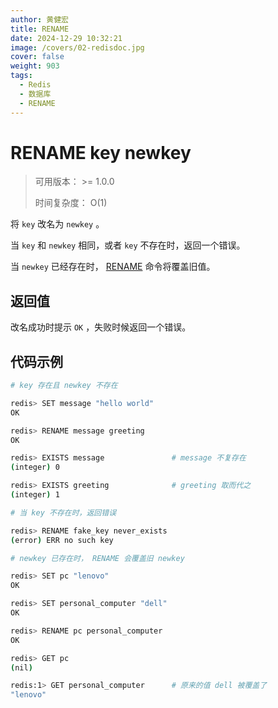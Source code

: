 ```yaml
---
author: 黄健宏
title: RENAME
date: 2024-12-29 10:32:21
image: /covers/02-redisdoc.jpg
cover: false
weight: 903
tags:
  - Redis
  - 数据库
  - RENAME
---
```


# RENAME key newkey

> 可用版本： >= 1.0.0
> 
> 时间复杂度： O(1)

将 `key` 改名为 `newkey` 。

当 `key` 和 `newkey` 相同，或者 `key` 不存在时，返回一个错误。

当 `newkey` 已经存在时， [RENAME](#rename) 命令将覆盖旧值。

## 返回值

改名成功时提示 `OK` ，失败时候返回一个错误。

## 代码示例

```bash
# key 存在且 newkey 不存在

redis> SET message "hello world"
OK

redis> RENAME message greeting
OK

redis> EXISTS message               # message 不复存在
(integer) 0

redis> EXISTS greeting              # greeting 取而代之
(integer) 1

# 当 key 不存在时，返回错误

redis> RENAME fake_key never_exists
(error) ERR no such key

# newkey 已存在时， RENAME 会覆盖旧 newkey

redis> SET pc "lenovo"
OK

redis> SET personal_computer "dell"
OK

redis> RENAME pc personal_computer
OK

redis> GET pc
(nil)

redis:1> GET personal_computer      # 原来的值 dell 被覆盖了
"lenovo"
```
